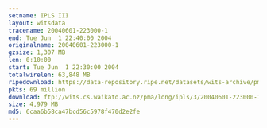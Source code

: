```yaml
---
setname: IPLS III
layout: witsdata
tracename: 20040601-223000-1
end: Tue Jun  1 22:40:00 2004
originalname: 20040601-223000-1
gzsize: 1,307 MB
len: 0:10:00
start: Tue Jun  1 22:30:00 2004
totalwirelen: 63,848 MB
ripedownload: https://data-repository.ripe.net/datasets/wits-archive/pma/long/ipls/3/20040601-223000-1.gz
pkts: 69 million
download: ftp://wits.cs.waikato.ac.nz/pma/long/ipls/3/20040601-223000-1.gz
size: 4,979 MB
md5: 6caa6b58ca47bcd56c5978f470d2e2fe
---
```

